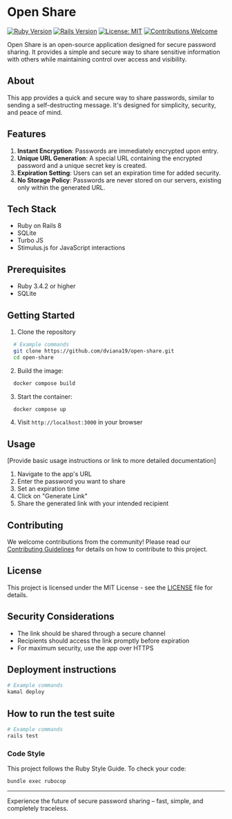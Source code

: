 # Open Share

[![Ruby Version](https://img.shields.io/badge/ruby-3.4.2-red.svg)](https://www.ruby-lang.org/)
[![Rails Version](https://img.shields.io/badge/rails-7.1.3-red.svg)](https://rubyonrails.org/)
[![License: MIT](https://img.shields.io/badge/License-MIT-yellow.svg)](https://opensource.org/licenses/MIT)
[![Contributions Welcome](https://img.shields.io/badge/contributions-welcome-brightgreen.svg?style=flat)](https://github.com/your-username/open-share/pulls)

Open Share is an open-source application designed for secure password sharing. It provides a simple and secure way to share sensitive information with others while maintaining control over access and visibility.

## About

This app provides a quick and secure way to share passwords, similar to sending a self-destructing message. It's designed for simplicity, security, and peace of mind.

## Features

1. **Instant Encryption**: Passwords are immediately encrypted upon entry.
2. **Unique URL Generation**: A special URL containing the encrypted password and a unique secret key is created.
3. **Expiration Setting**: Users can set an expiration time for added security.
4. **No Storage Policy**: Passwords are never stored on our servers, existing only within the generated URL.

## Tech Stack

- Ruby on Rails 8
- SQLite
- Turbo JS
- Stimulus.js for JavaScript interactions

## Prerequisites

- Ruby 3.4.2 or higher
- SQLite

## Getting Started
1. Clone the repository
```bash
  # Example commands
  git clone https://github.com/dviana19/open-share.git
  cd open-share
```
2. Build the image:
```bash
  docker compose build
```
3. Start the container:
```bash
  docker compose up
```
4. Visit `http://localhost:3000` in your browser

## Usage

[Provide basic usage instructions or link to more detailed documentation]

1. Navigate to the app's URL
2. Enter the password you want to share
3. Set an expiration time
4. Click on "Generate Link"
5. Share the generated link with your intended recipient

## Contributing

We welcome contributions from the community! Please read our [Contributing Guidelines](CONTRIBUTING.md) for details on how to contribute to this project.

## License

This project is licensed under the MIT License - see the [LICENSE](LICENSE) file for details.

## Security Considerations

- The link should be shared through a secure channel
- Recipients should access the link promptly before expiration
- For maximum security, use the app over HTTPS

## Deployment instructions
```bash
# Example commands
kamal deploy
```

## How to run the test suite
```bash
# Example commands
rails test
```

### Code Style

This project follows the Ruby Style Guide. To check your code:

```bash
bundle exec rubocop
```

---

Experience the future of secure password sharing – fast, simple, and completely traceless.
